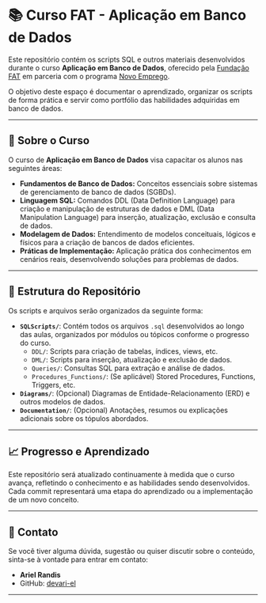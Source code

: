 # 📚 Curso FAT - Aplicação em Banco de Dados

Este repositório contém os scripts SQL e outros materiais desenvolvidos durante o curso **Aplicação em Banco de Dados**, oferecido pela [Fundação FAT](https://fundacaofat.org.br/) em parceria com o programa [Novo Emprego](https://www.alunos.cettpro.sp.gov.br/novo-emprego/cursos/e04526e3-243b-f011-b4cc-000d3a889219).

O objetivo deste espaço é documentar o aprendizado, organizar os scripts de forma prática e servir como portfólio das habilidades adquiridas em banco de dados.

---

## 🚀 Sobre o Curso

O curso de **Aplicação em Banco de Dados** visa capacitar os alunos nas seguintes áreas:

* **Fundamentos de Banco de Dados:** Conceitos essenciais sobre sistemas de gerenciamento de banco de dados (SGBDs).
* **Linguagem SQL:** Comandos DDL (Data Definition Language) para criação e manipulação de estruturas de dados e DML (Data Manipulation Language) para inserção, atualização, exclusão e consulta de dados.
* **Modelagem de Dados:** Entendimento de modelos conceituais, lógicos e físicos para a criação de bancos de dados eficientes.
* **Práticas de Implementação:** Aplicação prática dos conhecimentos em cenários reais, desenvolvendo soluções para problemas de dados.

---

## 📁 Estrutura do Repositório

Os scripts e arquivos serão organizados da seguinte forma:

* **`SQLScripts/`**: Contém todos os arquivos `.sql` desenvolvidos ao longo das aulas, organizados por módulos ou tópicos conforme o progresso do curso.
    * `DDL/`: Scripts para criação de tabelas, índices, views, etc.
    * `DML/`: Scripts para inserção, atualização e exclusão de dados.
    * `Queries/`: Consultas SQL para extração e análise de dados.
    * `Procedures_Functions/`: (Se aplicável) Stored Procedures, Functions, Triggers, etc.
* **`Diagrams/`**: (Opcional) Diagramas de Entidade-Relacionamento (ERD) e outros modelos de dados.
* **`Documentation/`**: (Opcional) Anotações, resumos ou explicações adicionais sobre os tópulos abordados.

---

## 📈 Progresso e Aprendizado

Este repositório será atualizado continuamente à medida que o curso avança, refletindo o conhecimento e as habilidades sendo desenvolvidos. Cada commit representará uma etapa do aprendizado ou a implementação de um novo conceito.

---

## 🤝 Contato

Se você tiver alguma dúvida, sugestão ou quiser discutir sobre o conteúdo, sinta-se à vontade para entrar em contato:

* **Ariel Randis**
* GitHub: [devari-el](https://github.com/devari-el)

---